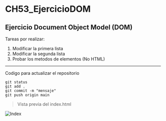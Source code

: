 # CH53_EjercicioDOM
## Ejercicio Document Object Model (DOM)

Tareas por realizar:

1. Modificar la primera lista
2. Modificar la segunda lista
3. Probar los metodos de elementos (No HTML)

---

Codigo para actualizar el repositorio
````
git status
git add .
git commit -m "mensaje"
git push origin main
````

> Vista previa del index.html

![Index](raw.githubusercontent.com/ItzelAnnet13/CH53_EjercicioDOM/refs/heads/main/Images/index.png)